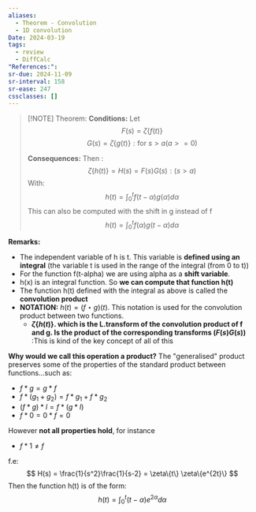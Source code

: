 ```yaml
---
aliases:
  - Theorem - Convolution
  - 1D convolution
Date: 2024-03-19
tags:
  - review
  - DiffCalc
"References:": 
sr-due: 2024-11-09
sr-interval: 158
sr-ease: 247
cssclasses: []
---
```


> [!NOTE] Theorem: 
> **Conditions:**
> Let 
> $$
> F(s) = \zeta\{f(t)\}
> $$
> $$
> G(s) = \zeta\{g(t)\}: \text{for } s>a (a>= 0)
> $$
> 
> **Consequences:**
> Then :
> $$
> \zeta\{h(t)\} = H(s) = F(s)G(s): (s>a)
> $$
> With: 
> $$
> h(t) = \int ^t_0 f(t-\alpha)g(\alpha)d\alpha
> $$
> This can also be computed with the shift in g instead of f
> $$
> h(t) = \int ^t_0 f(\alpha)g(t-\alpha)d\alpha
> $$

**Remarks:**
+ The independent variable of h is t. This variable is **defined using an integral** (the variable t is used in the range of the integral (from 0 to t))
+ For the function f(t-alpha) we are using alpha as a **shift variable**. 
+ h(x) is an integral function. So **we can compute that function h(t)** 
+ The function h(t) defined with the integral as above is called the **convolution product**
+ **NOTATION:** $h(t) = (f\star g)(t)$.
  This notation is used for the convolution product between two functions. 
  + **$\zeta\{h(t)\}$. which is the L.transform of the convolution product of f and g. Is the product of the corresponding transforms ($F(s) G(s)$)** :This is kind of the key concept of all of this

**Why would we call this operation a product?**
The "generalised" product preserves some of the properties of the standard product between functions...such as: 
+ $f\ast g = g\ast f$
+ $f\ast(g_1 + g_2) = f\ast g_1 + f\ast g_2$
+ $(f\ast g)\ast l = f\ast (g\ast l)$
+ $f\ast 0 = 0\ast f = 0$

However **not all properties hold**, for instance
+ $f \ast 1 \not = f$

f.e: 
	$$
	H(s) = \frac{1}{s^2}\frac{1}{s-2} = \zeta\{t\} \zeta\{e^{2t}\}
	$$
	Then the function h(t) is of the form: 
	$$
	h(t) = \int ^t _0 (t-\alpha) e^{2\alpha}d\alpha
	$$

